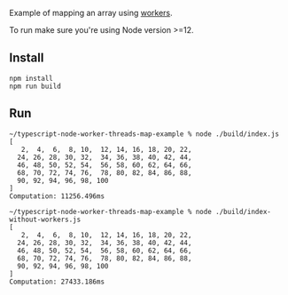 Example of mapping an array using [workers](https://nodejs.org/api/worker_threads.html).

To run make sure you're using Node version >=12.

## Install

```
npm install
npm run build
```

## Run

```
~/typescript-node-worker-threads-map-example % node ./build/index.js
[
   2,  4,  6,  8, 10,  12, 14, 16, 18, 20, 22,
  24, 26, 28, 30, 32,  34, 36, 38, 40, 42, 44,
  46, 48, 50, 52, 54,  56, 58, 60, 62, 64, 66,
  68, 70, 72, 74, 76,  78, 80, 82, 84, 86, 88,
  90, 92, 94, 96, 98, 100
]
Computation: 11256.496ms
```

```
~/typescript-node-worker-threads-map-example % node ./build/index-without-workers.js
[
   2,  4,  6,  8, 10,  12, 14, 16, 18, 20, 22,
  24, 26, 28, 30, 32,  34, 36, 38, 40, 42, 44,
  46, 48, 50, 52, 54,  56, 58, 60, 62, 64, 66,
  68, 70, 72, 74, 76,  78, 80, 82, 84, 86, 88,
  90, 92, 94, 96, 98, 100
]
Computation: 27433.186ms
```
